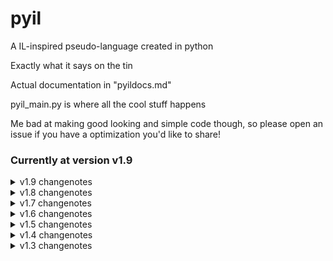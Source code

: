 # pyil
 A IL-inspired pseudo-language created in python


Exactly what it says on the tin

Actual documentation in "pyildocs.md"

pyil_main.py is where all the cool stuff happens

Me bad at making good looking and simple code though, so please open an issue if you have a optimization you'd like to share!


### Currently at version v1.9

<details>
    <summary>v1.9 changenotes</summary>
    - added "rand" action

    - "goto" action does not work(help)

    - rebuilt file validation system, ".pyl", ".pyil", and ".💩" are all valid extensions now

    - added some comments in pyil_main.py to explain some parts of the code, marked by "##"
</details>

<details>
    <summary>v1.8 changenotes</summary>
    - FIXED "IF/ELSE/END" ACTIONS NOT WORKING; WOOOOOOOOOOOOOOOO LET'S GOOOOOOOOOOOOOOOOOOOOOOOO THAT BUG WAS THE BANE OF MY EXISTANCE
</details>

<details>
    <summary>v1.7 changenotes</summary>
    - Added "addtrans", "trans", and "cleartrans" actions
</details>

<details>
    <summary>v1.6 changenotes</summary>
    - Added "wait" action
<details>
    <summary>v1.6.1 changenotes</summary>
    - Added markdown documentation(pyldocs.md)
    </details>
</details>

<details>
    <summary>v1.5 changenotes</summary>
    - Added "goto" and "lines" actions(documentation in runme.pyl)

    - Added extra features to "add", "sub", "mul", and "div" actions(documentation in runme.pyl)

    - "if/else/end" action STILL DOESN'T WORK
<details>
        <summary>v1.5.1</summary>
        - "goto" action can now be run more than once
    </details>
</details>

<details>
    <summary>v1.4 changenotes</summary>
    - Added "let" action(documentation in runme.pyl)

    - Added line comments "##"

    - Created a syntax highlighting extension for pyil(not released yet)

    - Fixed the "if/else/end" not working(I can't the understand it's code anymore help)
</details>

<details>
    <summary>v1.3 changenotes</summary>
    - Added documentation
</details>